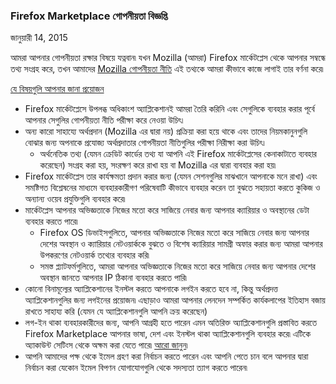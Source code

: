 ### Firefox Marketplace গোপনীয়তা বিজ্ঞপ্তি
জানুয়ারী 14, 2015

আমরা আপনার গোপনীয়তা রক্ষার বিষয়ে যত্নবান৷ যখন Mozilla (আমরা) Firefox মার্কেটপ্লেস থেকে আপনার সম্বন্ধে তথ্য সংগ্রহ করে, তখন আমাদের [Mozilla গোপনীয়তা নীতি](https://www.mozilla.org/privacy/) এই তথ্যকে আমরা কীভাবে কাজে লাগাই তার বর্ণনা করে৷

<u>যে বিষয়গুলি আপনার জানা প্রয়োজন</u>

- Firefox মার্কেটপ্লেসে উপলব্ধ অধিকাংশ অ্যাপ্লিকেশানই আমরা তৈরি করিনি এবং সেগুলিকে ব্যবহার করার পূর্বে আপনার সেগুলির গোপনীয়তা নীতি পরীক্ষা করে নেওয়া উচিৎ৷
- অন্য কারো সাহায্যে অর্থপ্রদান (Mozilla এর দ্বারা নয়) প্রক্রিয়া করা হয়ে থাকে এবং তাদের নিয়মকানুনগুলি বোঝার জন্য অপনাকে প্রযোজ্য অর্থপ্রদাতার গোপনীয়তা নীতিগুলির পরীক্ষা নিরীক্ষা করা উচিৎ৷
  - অর্থনেতিক তথ্য (যেমন ক্রেডিট কার্ডের তথ্য যা আপনি এই Firefox মার্কেটপ্লেসের কেনাকাটাতে ব্যবহার করেছেন) সংগ্রহ করা হয়, সংরক্ষণ করে রাখা হয় বা Mozilla এর দ্বারা ব্যবহার করা হয়৷
- Firefox মার্কেটপ্লেস তার কার্যক্ষমতা প্রদান করার জন্য (যেমন সেশনগুলির মাঝখানে আপনাকে মনে রাখা) এবং সমষ্টিগত বিশ্লেষনের মাধ্যমে ব্যবহারকারীগণ পরিষেবাটি কীভাবে ব্যবহার করেন তা বুঝতে সহায়তা করতে কুকিজ ও অন্যান্য ওয়েব প্রযুক্তিগুলি ব্যবহার করে৷
- মার্কেটপ্লেস আপনার অভিজ্ঞতাকে নিজের মতো করে সাজিয়ে নেবার জন্য আপনার ক্যারিয়ার ও অবস্থানের ডেটা ব্যবহার করতে পারে৷
  - Firefox OS ডিভাইসগুলিতে, আপনার অভিজ্ঞতাকে নিজের মতো করে সাজিয়ে নেবার জন্য আপনার দেশের অবস্থান ও ক্যারিয়ার নেটওয়ার্ককে বুঝতে ও বিশেষ ক্যারিয়ার সামগ্রী অফার করার জন্য আমরা আপনার উপকরণের নেটওয়ার্ক তথ্যের ব্যবহার করি৷
  - সমস্ত প্ল্যাটফর্মগুলিতে, আমরা আপনার অভিজ্ঞতাকে নিজের মতো করে সাজিয়ে নেবার জন্য আপনার দেশের অবস্থান জানতে আপনার IP ঠিকানা ব্যবহার করতে পারি৷
- কোনো বিনামূল্যের অ্যাপ্লিকেশানের ইনস্টল করতে আপনাকে লগইন করতে হবে না, কিন্তু অর্থপ্রদত্ত অ্যাপ্লিকেশানগুলির জন্য লগইনের প্রয়োজন৷ এছাড়াও আমরা আপনার লেনদেন সম্পর্কিত কার্যকলাপের ইতিহাস বজায় রাখতে সাহায্য করি (যেমন যে অ্যাপ্লিকেশানগুলি আপনি ক্রয় করেছেন)
- লগ-ইন থাকা ব্যবহারকারীদের জন্য, আপনি আগ্রহী হতে পারেন এমন অতিরিক্ত অ্যাপ্লিকেশানগুলি প্রস্তাবিত করতে Firefox Marketplace আপনার ভাষা, দেশ এবং ইনস্টল থাকা অ্যাপ্লিকেশানগুলি ব্যবহার করে৷  এটিকে অ্যাকাউন্ট সেটিংস থেকে অক্ষম করা যেতে পারে৷ [আরো জানুন](https://support.mozilla.org/en-US/kb/recommendations-marketplace)৷
- আপনি আমাদের পক্ষ থেকে ইমেল গ্রহণ করা নির্বাচন করতে পারেন এবং আপনি পেতে চান বলে আপনার দ্বারা নির্বাচন করা যেকোন ইমেল বিপণন যোগাযোগগুলি থেকে সদস্যতা ত্যাগ করতে পারেন৷
